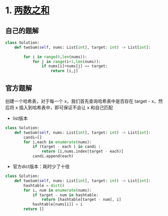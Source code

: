 # 1. [两数之和](https://leetcode.cn/problems/two-sum/)

## 自己的题解

```python
class Solution:
    def twoSum(self, nums: List[int], target: int) -> List[int]:
        
        for i in range(0,len(nums)):
            for j in range(i+1,len(nums)):
                if nums[i]+nums[j] == target:
                    return [i,j]
```

## 官方题解

创建一个哈希表，对于每一个 x，我们首先查询哈希表中是否存在 target - x，然后将 x 插入到哈希表中，即可保证不会让 x 和自己匹配

- list版本

```python
class Solution:
    def twoSum(self, nums: List[int], target: int) -> List[int]:
        candi=[]
        for i,each in enumerate(nums):
            if (target - each ) in candi :
                return [i,nums.index(target - each)]
            candi.append(each)
```

- 官方dict版本：耗时少了十倍
```python
class Solution:
    def twoSum(self, nums: List[int], target: int) -> List[int]:
        hashtable = dict()
        for i, num in enumerate(nums):
            if target - num in hashtable:
                return [hashtable[target - num], i]
            hashtable[nums[i]] = i
        return []
```